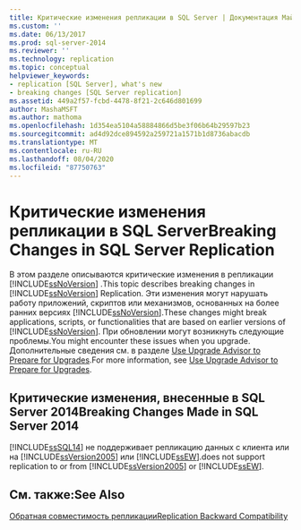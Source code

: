 ```yaml
---
title: Критические изменения репликации в SQL Server | Документация Майкрософт
ms.custom: ''
ms.date: 06/13/2017
ms.prod: sql-server-2014
ms.reviewer: ''
ms.technology: replication
ms.topic: conceptual
helpviewer_keywords:
- replication [SQL Server], what's new
- breaking changes [SQL Server replication]
ms.assetid: 449a2f57-fcbd-4478-8f21-2c646d801699
author: MashaMSFT
ms.author: mathoma
ms.openlocfilehash: 1d354ea5104a58884866d5be3f06b64b29597b23
ms.sourcegitcommit: ad4d92dce894592a259721a1571b1d8736abacdb
ms.translationtype: MT
ms.contentlocale: ru-RU
ms.lasthandoff: 08/04/2020
ms.locfileid: "87750763"
---
```

# <a name="breaking-changes-in-sql-server-replication"></a><span data-ttu-id="de40c-102">Критические изменения репликации в SQL Server</span><span class="sxs-lookup"><span data-stu-id="de40c-102">Breaking Changes in SQL Server Replication</span></span>
  <span data-ttu-id="de40c-103">В этом разделе описываются критические изменения в репликации [!INCLUDE[ssNoVersion](../../includes/ssnoversion-md.md)] .</span><span class="sxs-lookup"><span data-stu-id="de40c-103">This topic describes breaking changes in [!INCLUDE[ssNoVersion](../../includes/ssnoversion-md.md)] Replication.</span></span> <span data-ttu-id="de40c-104">Эти изменения могут нарушать работу приложений, скриптов или механизмов, основанных на более ранних версиях [!INCLUDE[ssNoVersion](../../includes/ssnoversion-md.md)].</span><span class="sxs-lookup"><span data-stu-id="de40c-104">These changes might break applications, scripts, or functionalities that are based on earlier versions of [!INCLUDE[ssNoVersion](../../includes/ssnoversion-md.md)].</span></span> <span data-ttu-id="de40c-105">При обновлении могут возникнуть следующие проблемы.</span><span class="sxs-lookup"><span data-stu-id="de40c-105">You might encounter these issues when you upgrade.</span></span> <span data-ttu-id="de40c-106">Дополнительные сведения см. в разделе [Use Upgrade Advisor to Prepare for Upgrades](../../sql-server/install/use-upgrade-advisor-to-prepare-for-upgrades.md).</span><span class="sxs-lookup"><span data-stu-id="de40c-106">For more information, see [Use Upgrade Advisor to Prepare for Upgrades](../../sql-server/install/use-upgrade-advisor-to-prepare-for-upgrades.md).</span></span>  
  
## <a name="breaking-changes-made-in-sql-server-2014"></a><span data-ttu-id="de40c-107">Критические изменения, внесенные в SQL Server 2014</span><span class="sxs-lookup"><span data-stu-id="de40c-107">Breaking Changes Made in SQL Server 2014</span></span>  
 [!INCLUDE[ssSQL14](../../includes/sssql14-md.md)] <span data-ttu-id="de40c-108">не поддерживает репликацию данных с клиента или на [!INCLUDE[ssVersion2005](../../includes/ssversion2005-md.md)] или [!INCLUDE[ssEW](../../includes/ssew-md.md)].</span><span class="sxs-lookup"><span data-stu-id="de40c-108">does not support replication to or from [!INCLUDE[ssVersion2005](../../includes/ssversion2005-md.md)] or [!INCLUDE[ssEW](../../includes/ssew-md.md)].</span></span>  
  
## <a name="see-also"></a><span data-ttu-id="de40c-109">См. также:</span><span class="sxs-lookup"><span data-stu-id="de40c-109">See Also</span></span>  
 [<span data-ttu-id="de40c-110">Обратная совместимость репликации</span><span class="sxs-lookup"><span data-stu-id="de40c-110">Replication Backward Compatibility</span></span>](replication-backward-compatibility.md)  
  
  
